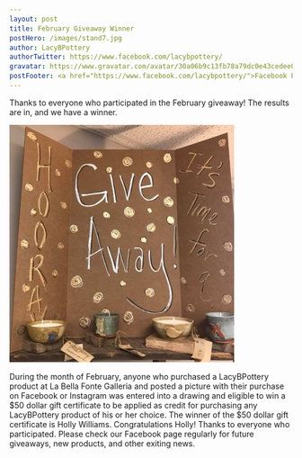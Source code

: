 ```yaml
---
layout: post
title: February Giveaway Winner
postHero: /images/stand7.jpg
author: LacyBPottery
authorTwitter: https://www.facebook.com/lacybpottery/
gravatar: https://www.gravatar.com/avatar/30a06b9c13fb78a79dc0e43cedee0dbf?s=80
postFooter: <a href="https://www.facebook.com/lacybpottery/">Facebook Page</a>
---
```


Thanks to everyone who participated in the February giveaway! The results are in, and we have a winner.

<img class="pull-left" src="/images/blogpics/giveaway.jpg"
     alt="kitten">


During the month of February, anyone who purchased a LacyBPottery product at La Bella Fonte Galleria and posted a picture with their purchase on Facebook or Instagram was entered into a drawing and eligible to win a $50 dollar gift certificate to be applied as credit for purchasing any LacyBPottery product of his or her choice. The winner of the $50 dollar gift certificate is Holly Williams. Congratulations Holly! Thanks to everyone who participated. Please check our Facebook page regularly for future giveaways, new products, and other exiting news.
